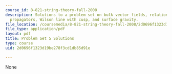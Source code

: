 ```yaml
---
course_id: 8-821-string-theory-fall-2008
description: Solutions to a problem set on bulk vector fields, relation between AdS
  propagators, Wilson line with cusp, and surface gravity.
file_location: /coursemedia/8-821-string-theory-fall-2008/2d0696f1323d19be278f3cd1db85d91e_soln05.pdf
file_type: application/pdf
layout: pdf
title: Problem Set 5 Solutions
type: course
uid: 2d0696f1323d19be278f3cd1db85d91e

---
```

None